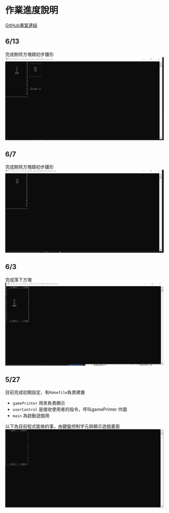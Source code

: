 # 作業進度說明

[GitHub專案連結](https://github.com/frankyHomeWork/Tetris_Game_for_finallyHW)

## 6/13
完成刪除方塊跟初步雛形
![image](./Project_progress/613進度.gif)

## 6/7
完成刪除方塊跟初步雛形
![image](./Project_progress/67進度.gif)


## 6/3
完成落下方塊
![image](./Project_progress/63進度.gif)


## 5/27
目前完成初期設定，有`Makefile`負責建置

* `gamePrinter` 用來負責顯示
* `userControl` 是接收使用者的指令，呼叫gamePrinter 作圖
* `main` 為啟動遊戲用

以下為目前程式能做的事，由鍵盤控制字元與顯示遊戲畫面
![image](./Project_progress/527進度.gif)








